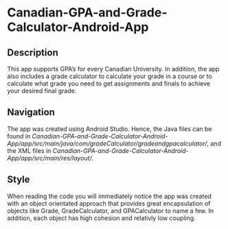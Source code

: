 # Canadian-GPA-and-Grade-Calculator-Android-App
## Description 
This app supports GPA’s for every Canadian University. In addition, the app also includes a grade calculator to calculate your grade in a course or to calculate what grade you need to get assignments and finals to achieve your desired final grade. 
## Navigation
The app was created using Android Studio. Hence, the Java files can be found in *Canadian-GPA-and-Grade-Calculator-Android-App/app/src/main/java/com/gradeCalculator/gradeandgpacalculator/*, and the XML files in *Canadian-GPA-and-Grade-Calculator-Android-App/app/src/main/res/layout/*.
## Style
When reading the code you will immediately notice the app was created with an object orientated approach that provides great encapsulation of objects like Grade, GradeCalculator, and GPACalculator to name a few. In addition, each object has high cohesion and relativly low coupling.
